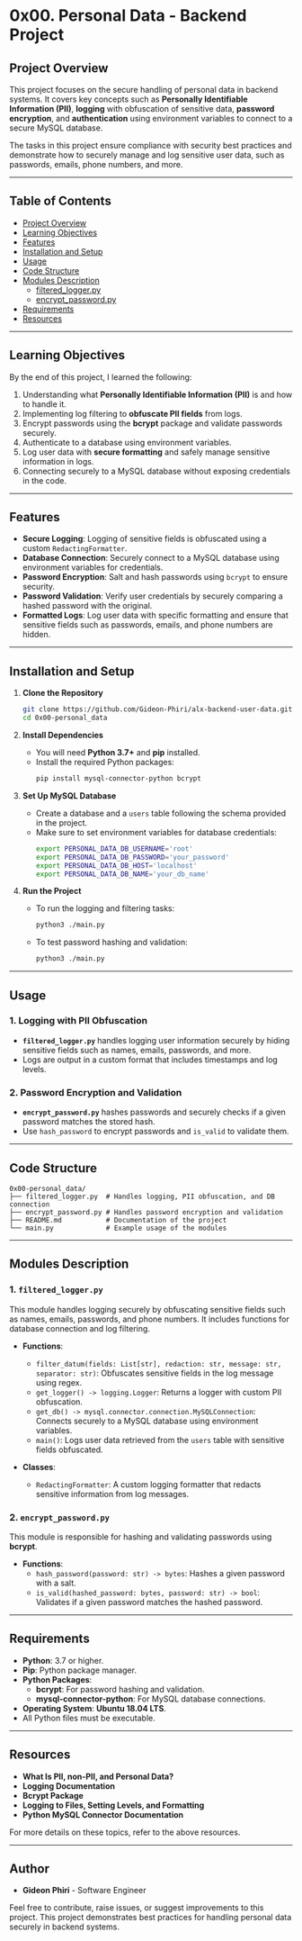 # **0x00. Personal Data - Backend Project**

## **Project Overview**
This project focuses on the secure handling of personal data in backend systems. It covers key concepts such as **Personally Identifiable Information (PII)**, **logging** with obfuscation of sensitive data, **password encryption**, and **authentication** using environment variables to connect to a secure MySQL database. 

The tasks in this project ensure compliance with security best practices and demonstrate how to securely manage and log sensitive user data, such as passwords, emails, phone numbers, and more.

---

## **Table of Contents**
- [Project Overview](#project-overview)
- [Learning Objectives](#learning-objectives)
- [Features](#features)
- [Installation and Setup](#installation-and-setup)
- [Usage](#usage)
- [Code Structure](#code-structure)
- [Modules Description](#modules-description)
  - [filtered_logger.py](#filtered_loggerpy)
  - [encrypt_password.py](#encrypt_passwordpy)
- [Requirements](#requirements)
- [Resources](#resources)

---

## **Learning Objectives**
By the end of this project, I learned the following:
1. Understanding what **Personally Identifiable Information (PII)** is and how to handle it.
2. Implementing log filtering to **obfuscate PII fields** from logs.
3. Encrypt passwords using the **bcrypt** package and validate passwords securely.
4. Authenticate to a database using environment variables.
5. Log user data with **secure formatting** and safely manage sensitive information in logs.
6. Connecting securely to a MySQL database without exposing credentials in the code.

---

## **Features**
- **Secure Logging**: Logging of sensitive fields is obfuscated using a custom `RedactingFormatter`.
- **Database Connection**: Securely connect to a MySQL database using environment variables for credentials.
- **Password Encryption**: Salt and hash passwords using `bcrypt` to ensure security.
- **Password Validation**: Verify user credentials by securely comparing a hashed password with the original.
- **Formatted Logs**: Log user data with specific formatting and ensure that sensitive fields such as passwords, emails, and phone numbers are hidden.

---

## **Installation and Setup**

1. **Clone the Repository**
   ```bash
   git clone https://github.com/Gideon-Phiri/alx-backend-user-data.git
   cd 0x00-personal_data
   ```

2. **Install Dependencies**
   - You will need **Python 3.7+** and **pip** installed.
   - Install the required Python packages:
     ```bash
     pip install mysql-connector-python bcrypt
     ```

3. **Set Up MySQL Database**
   - Create a database and a `users` table following the schema provided in the project.
   - Make sure to set environment variables for database credentials:
     ```bash
     export PERSONAL_DATA_DB_USERNAME='root'
     export PERSONAL_DATA_DB_PASSWORD='your_password'
     export PERSONAL_DATA_DB_HOST='localhost'
     export PERSONAL_DATA_DB_NAME='your_db_name'
     ```

4. **Run the Project**
   - To run the logging and filtering tasks:
     ```bash
     python3 ./main.py
     ```
   - To test password hashing and validation:
     ```bash
     python3 ./main.py
     ```

---

## **Usage**

### **1. Logging with PII Obfuscation**
- **`filtered_logger.py`** handles logging user information securely by hiding sensitive fields such as names, emails, passwords, and more.
- Logs are output in a custom format that includes timestamps and log levels.

### **2. Password Encryption and Validation**
- **`encrypt_password.py`** hashes passwords and securely checks if a given password matches the stored hash.
- Use `hash_password` to encrypt passwords and `is_valid` to validate them.

---

## **Code Structure**

```plaintext
0x00-personal_data/
├── filtered_logger.py  # Handles logging, PII obfuscation, and DB connection
├── encrypt_password.py # Handles password encryption and validation
├── README.md           # Documentation of the project
└── main.py             # Example usage of the modules
```

---

## **Modules Description**

### **1. `filtered_logger.py`**
This module handles logging securely by obfuscating sensitive fields such as names, emails, passwords, and phone numbers. It includes functions for database connection and log filtering.

- **Functions**:
  - `filter_datum(fields: List[str], redaction: str, message: str, separator: str)`: Obfuscates sensitive fields in the log message using regex.
  - `get_logger() -> logging.Logger`: Returns a logger with custom PII obfuscation.
  - `get_db() -> mysql.connector.connection.MySQLConnection`: Connects securely to a MySQL database using environment variables.
  - `main()`: Logs user data retrieved from the `users` table with sensitive fields obfuscated.

- **Classes**:
  - `RedactingFormatter`: A custom logging formatter that redacts sensitive information from log messages.

### **2. `encrypt_password.py`**
This module is responsible for hashing and validating passwords using **bcrypt**.

- **Functions**:
  - `hash_password(password: str) -> bytes`: Hashes a given password with a salt.
  - `is_valid(hashed_password: bytes, password: str) -> bool`: Validates if a given password matches the hashed password.

---

## **Requirements**

- **Python**: 3.7 or higher.
- **Pip**: Python package manager.
- **Python Packages**:
  - **bcrypt**: For password hashing and validation.
  - **mysql-connector-python**: For MySQL database connections.
- **Operating System**: **Ubuntu 18.04 LTS**.
- All Python files must be executable.

---

## **Resources**

- **What Is PII, non-PII, and Personal Data?**
- **Logging Documentation**
- **Bcrypt Package**
- **Logging to Files, Setting Levels, and Formatting**
- **Python MySQL Connector Documentation**

For more details on these topics, refer to the above resources.

---

## **Author**
- **Gideon Phiri** - Software Engineer

Feel free to contribute, raise issues, or suggest improvements to this project. This project demonstrates best practices for handling personal data securely in backend systems.
